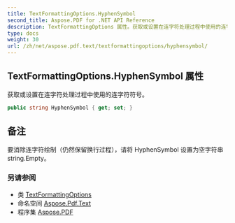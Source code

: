 ```yaml
---
title: TextFormattingOptions.HyphenSymbol
second_title: Aspose.PDF for .NET API Reference
description: TextFormattingOptions 属性。获取或设置在连字符处理过程中使用的连字符符号
type: docs
weight: 30
url: /zh/net/aspose.pdf.text/textformattingoptions/hyphensymbol/
---
```

## TextFormattingOptions.HyphenSymbol 属性

获取或设置在连字符处理过程中使用的连字符符号。

```csharp
public string HyphenSymbol { get; set; }
```

## 备注

要消除连字符绘制（仍然保留换行过程），请将 HyphenSymbol 设置为空字符串 string.Empty。

### 另请参阅

* 类 [TextFormattingOptions](../)
* 命名空间 [Aspose.Pdf.Text](../../../aspose.pdf.text/)
* 程序集 [Aspose.PDF](../../../)